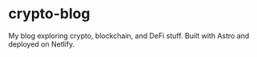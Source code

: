 # crypto-blog
My blog exploring crypto, blockchain, and DeFi stuff. Built with Astro and deployed on Netlify.
